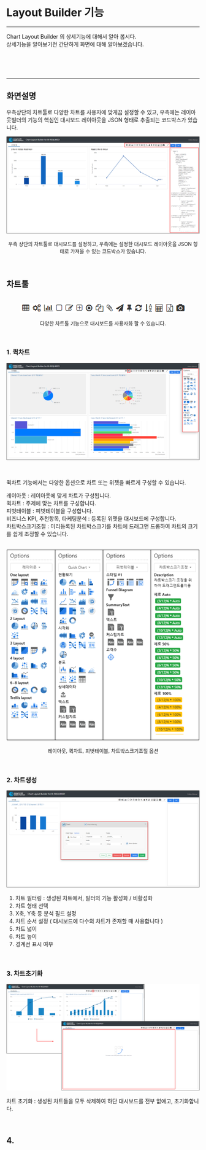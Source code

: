 # Layout Builder 기능

---

Chart Layout Builder 의 상세기능에 대해서 알아 봅시다.
<br>상세기능을 알아보기전 간단하게 화면에 대해 알아보겠습니다.

<br><br><br>

---

## 화면설명

우측상단의 차트툴로 다양한 차트를 사용자에 맞게끔 설정할 수 있고, 우측에는 레이아웃빌더의 기능의 핵심인 대시보드 레이아웃을 JSON 형태로 추출되는 코드박스가 있습니다.

![image-20230410111250028](images/file2/image-20230410111250028.png)

<p align="center"><font size="2m">우측 상단의 차트툴로 대시보드를 설정하고, 우측에는 설정한 대시보드 레이아웃을 JSON 형태로 가져올 수 있는 코드박스가 있습니다.</font></p>

<br>







## 차트툴

<br>

<center><img src="images/file2/image-20230410120148814.png" alt="image-20230410120148814"  /></center>

<p align="center"><font size="2m">다양한 차트툴 기능으로 대시보드를 사용자화 할 수 있습니다.</font></p>

<br>

### 1. 퀵차트

![image-20230410124225334](images/file2/image-20230410124225334.png)

<br>

퀵차트 기능에서는 다양한 옵션으로 차트 또는 위젯을 빠르게 구성할 수 있습니다.

 레이아웃 : 레이아웃에 맞게 차트가 구성됩니다.<br> 퀵차트  : 주제에 맞는 차트를 구성합니다.<br>
 피벗테이블 : 피벗테이블을 구성합니다.<br>
 비즈니스 KPI, 추천항목, 타케팅분석 : 등록된 위젯을 대시보드에 구성합니다.<br>
 차트박스크기조절 : 미리등록된 차트박스크기를 차트에 드래그앤 드롭하여 차트의 크기를 쉽게 조정할 수 있습니다.

<br>

<center><img src="images/file2/image-20230410131911370.png" alt="image-20230410131911370" /></center>

<p align="center"><font size="2m">레이아웃, 퀵차트, 피벗테이블, 차트박스크기조절 옵션</font></p>

<br>

### 2. 차트생성

![image-20230410134500459](images/file2/image-20230410134500459.png)

   1. 차트 필터링 : 생성된 차트에서, 필터의 기능 활성화 / 비활성화<br>
   2. 차트 형태 선택<br>
   3. X축, Y축 등 분석 필드 설정<br>
   4. 차트 순서 설정 ( 대시보드에 다수의 차트가 존재할 때 사용합니다 )<br>
   5. 차트 넓이<br>
   6. 차트 높이<br>
   7. 경계선 표시 여부

<br>

### 3. 차트초기화

![image-20230410140358889](images/file2/image-20230410140358889.png)

차트 초기화 : 생성된 차트들을 모두 삭제하여 하단 대시보드를 전부 없애고, 초기화합니다.

<br>

## 4.
